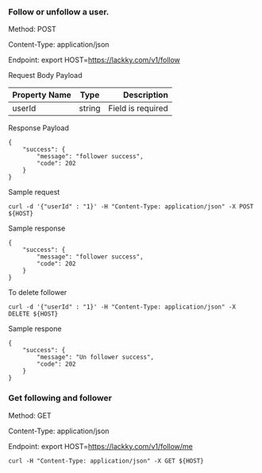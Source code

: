 ###

### Follow or unfollow a user.

Method: POST

Content-Type: application/json

Endpoint: export HOST=https://lackky.com/v1/follow

Request Body Payload

| Property Name        | Type           | Description  |
| -------------        |:---------------:| -----:|
| userId                | string       | Field is required |

Response Payload

``` 
{
    "success": {
        "message": "follower success",
        "code": 202
    }
}
```
Sample request

``` 
curl -d '{"userId" : "1}' -H "Content-Type: application/json" -X POST ${HOST}
```
Sample response 
```
{
    "success": {
        "message": "follower success",
        "code": 202
    }
}
```
To delete follower

``` 
curl -d '{"userId" : "1}' -H "Content-Type: application/json" -X DELETE ${HOST}
```

Sample respone

``` 
{
    "success": {
        "message": "Un follower success",
        "code": 202
    }
}
```

### Get following and follower
Method: GET

Content-Type: application/json

Endpoint: export HOST=https://lackky.com/v1/follow/me

``` 
curl -H "Content-Type: application/json" -X GET ${HOST}
```

